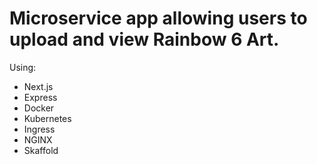 # Microservice app allowing users to upload and view Rainbow 6 Art.

Using:
  - Next.js
  - Express
  - Docker
  - Kubernetes
  - Ingress
  - NGINX
  - Skaffold

